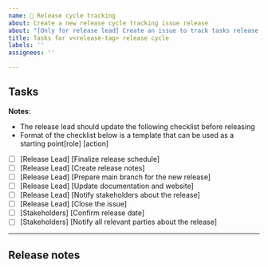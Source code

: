 ```yaml
---
name: 🚋 Release cycle tracking
about: Create a new release cycle tracking issue release
about: "[Only for release lead] Create an issue to track tasks release."
title: Tasks for v<release-tag> release cycle
labels: ''
assignees: ''

---
```


## Tasks

**Notes**:
* The release lead should update the following checklist before releasing
* Format of the checklist below is a template that can be used as a starting point[role] [action]

* [ ] [Release Lead] [Finalize release schedule]
* [ ] [Release Lead] [Create release notes]
* [ ] [Release Lead] [Prepare main branch for the new release]
* [ ] [Release Lead] [Update documentation and website]
* [ ] [Release Lead] [Notify stakeholders about the release]
* [ ] [Release Lead] [Close the issue]
* [ ] [Stakeholders] [Confirm release date]
* [ ] [Stakeholders] [Notify all relevant parties about the release]

---
## Release notes
